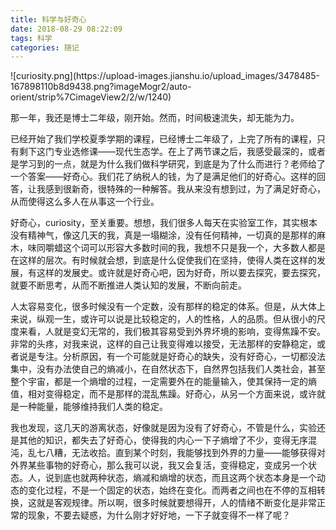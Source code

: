 ```yaml
---
title: 科学与好奇心
date: 2018-08-29 08:22:09
tags: 科学
categories: 随记
---
```


<meta name="referrer" content="no-referrer" />
![curiosity.png](https://upload-images.jianshu.io/upload_images/3478485-167898110b8d9438.png?imageMogr2/auto-orient/strip%7CimageView2/2/w/1240)

那一年，我还是博士二年级，刚开始。然而，时间极速流失，却无能为力。

<!--more-->

已经开始了我们学校夏季学期的课程，已经博士二年级了，上完了所有的课程，只有剩下这门专业选修课——现代生态学。在上了两节课之后，我感受最深的，或者是学习到的一点，就是为什么我们做科学研究，到底是为了什么而进行？老师给了一个答案——好奇心。我们花了纳税人的钱，为了是满足他们的好奇心。这样的回答，让我感到很新奇，很特殊的一种解答。我从来没有想到过，为了满足好奇心，从而使得这么多人在从事这一个行业。

好奇心，curiosity，至关重要。想想，我们很多人每天在实验室工作，其实根本没有精神气，像这几天的我，真是一塌糊涂，没有任何精神，一切真的是那样的麻木，味同嚼蜡这个词可以形容大多数时间的我，我想不只是我一个，大多数人都是在这样的层次。有时候就会想，到底是什么促使我们在坚持，使得人类在这样的发展，有这样的发展史。或许就是好奇心吧，因为好奇，所以要去探究，要去探究，就要不断思考，从而不断推进人类认知的发展，不断向前走。

人太容易变化，很多时候没有一个定数，没有那样的稳定的体系。但是，从大体上来说，纵观一生，或许可以说是比较稳定的，人的性格，人的品质。但从很小的尺度来看，人就是变幻无常的，我们极其容易受到外界坏境的影响，变得焦躁不安。非常的头疼，对我来说，这样的自己让我变得难以接受，无法那样的安静稳定，或者说是专注。分析原因，有一个可能就是好奇心的缺失，没有好奇心，一切都没法集中，没有办法使自己的熵减小，在自然状态下，自然界包括我们人类社会，甚至整个宇宙，都是一个熵增的过程，一定需要外在的能量输入，使其保持一定的熵值，相对变得稳定，而不是那样的混乱焦躁。好奇心，从另一个方面来说，或许就是一种能量，能够维持我们人类的稳定。

我也发现，这几天的游离状态，好像就是因为没有了好奇心，不管是什么，实验还是其他的知识，都失去了好奇心，使得我的内心一下子熵增了不少，变得无序混沌，乱七八糟，无法收拾。直到某个时刻，我能够找到外界的力量——能够获得对外界某些事物的好奇心，那么我可以说，我又会复活，变得稳定，变成另一个状态。人，说到底也就两种状态，熵减和熵增的状态，而且这两个状态本身是一个动态的变化过程，不是一个固定的状态，始终在变化。而两者之间也在不停的互相转换，这就是客观规律。所以啊，很多时候就要想得开，人的情绪不断变化是非常正常的现象，不要去疑惑，为什么刚才好好地，一下子就变得不一样了呢？